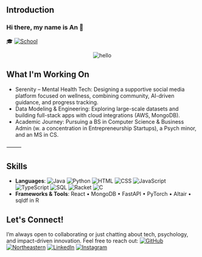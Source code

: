 ## Introduction

### Hi there, my name is **An** 👋


🎓 [![School](https://img.shields.io/badge/Northeastern%20University-'26-maroon?style=flat-square&logo=grad&logoColor=white)]()

<p align="center">
<img src="https://media.giphy.com/media/v1.Y2lkPTc5MGI3NjExZTRrenplaTRiejkxeWx3NXBkazNkbnJ6NDgxZzZlYWJvb2ZsZGg5dSZlcD12MV9naWZzX3NlYXJjaCZjdD1n/Z1kpfgtHmpWHS/giphy.gif" alt="hello">
</p>

  
## What I'm Working On

*	Serenity – Mental Health Tech: Designing a supportive social media platform focused on wellness, combining community, AI-driven guidance, and progress tracking.
*	Data Modeling & Engineering: Exploring large-scale datasets and building full-stack apps with cloud integrations (AWS, MongoDB).
*	Academic Journey: Pursuing a BS in Computer Science & Business Admin (w. a concentration in Entrepreneurship Startups), a Psych minor, and an MS in CS.

⸻


## Skills
 
- **Languages**:
![Java](https://img.shields.io/badge/Java-007396?style=flat-square&logo=java&logoColor=white)
![Python](https://img.shields.io/badge/Python-3776AB?style=flat-square&logo=python&logoColor=white)
![HTML](https://img.shields.io/badge/HTML5-E34F26?style=flat-square&logo=html5&logoColor=white)
![CSS](https://img.shields.io/badge/CSS3-1572B6?style=flat-square&logo=css3&logoColor=white)
![JavaScript](https://img.shields.io/badge/JavaScript-F7DF1E?style=flat-square&logo=javascript&logoColor=black)
![TypeScript](https://img.shields.io/badge/TypeScript-3178C6?style=flat-square&logo=typescript&logoColor=white)
![SQL](https://img.shields.io/badge/SQL-003B57?style=flat-square&logo=postgresql&logoColor=white)
![Racket](https://img.shields.io/badge/Racket-9F1D20?style=flat-square&logo=racket&logoColor=white)
![C](https://img.shields.io/badge/C-A8B9CC?style=flat-square&logo=c&logoColor=black)
- **Frameworks & Tools**: React • MongoDB • FastAPI • PyTorch • Altair • sqldf in R

## Let's Connect!

I’m always open to collaborating or just chatting about tech, psychology, and impact-driven innovation. Feel free to reach out:
[![GitHub](https://img.shields.io/badge/GitHub-phganie-black?style=flat-square&logo=github)](https://github.com/phganie)
[![Northeastern](https://img.shields.io/badge/Email-bui.huu@northeastern.edu-maroon?style=flat-square&logo=gmail&logoColor=white)](mailto:bui.huu@northeastern.edu)
[![LinkedIn](https://img.shields.io/badge/LinkedIn-PhuongAn-blue?style=flat-square&logo=linkedin)](https://www.linkedin.com/in/phuongan-bui/)
[![Instagram](https://img.shields.io/badge/Instagram-@phganiee_-E4405F?style=flat-square&logo=instagram&logoColor=white)](https://instagram.com/phganiee_)
